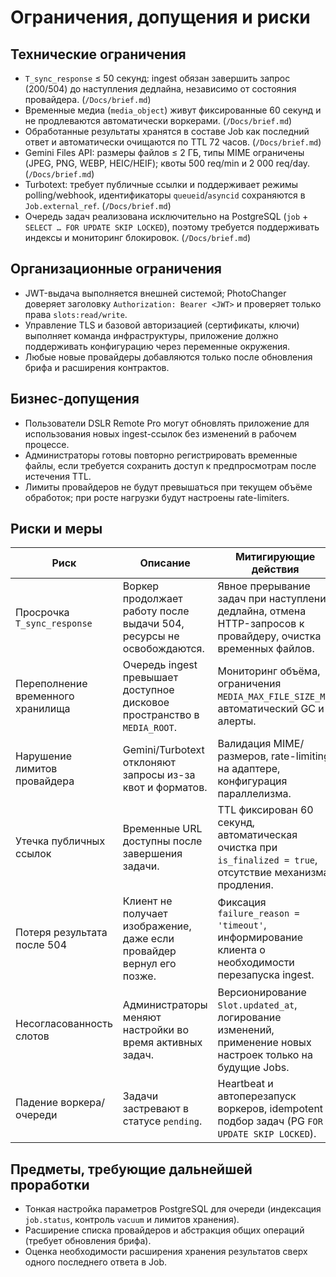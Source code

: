 # Ограничения, допущения и риски

## Технические ограничения
- `T_sync_response` ≤ 50 секунд: ingest обязан завершить запрос (200/504) до наступления дедлайна, независимо от состояния провайдера. (`/Docs/brief.md`)
- Временные медиа (`media_object`) живут фиксированные 60 секунд и не продлеваются автоматически воркерами. (`/Docs/brief.md`)
- Обработанные результаты хранятся в составе Job как последний ответ и автоматически очищаются по TTL 72 часов. (`/Docs/brief.md`)
- Gemini Files API: размеры файлов ≤ 2 ГБ, типы MIME ограничены (JPEG, PNG, WEBP, HEIC/HEIF); квоты 500 req/min и 2 000 req/day. (`/Docs/brief.md`)
- Turbotext: требует публичные ссылки и поддерживает режимы polling/webhook, идентификаторы `queueid`/`asyncid` сохраняются в `Job.external_ref`. (`/Docs/brief.md`)
- Очередь задач реализована исключительно на PostgreSQL (`job` + `SELECT … FOR UPDATE SKIP LOCKED`), поэтому требуется поддерживать индексы и мониторинг блокировок. (`/Docs/brief.md`)

## Организационные ограничения
- JWT-выдача выполняется внешней системой; PhotoChanger доверяет заголовку `Authorization: Bearer <JWT>` и проверяет только права `slots:read/write`.
- Управление TLS и базовой авторизацией (сертификаты, ключи) выполняет команда инфраструктуры, приложение должно поддерживать конфигурацию через переменные окружения.
- Любые новые провайдеры добавляются только после обновления брифа и расширения контрактов.

## Бизнес-допущения
- Пользователи DSLR Remote Pro могут обновлять приложение для использования новых ingest-ссылок без изменений в рабочем процессе.
- Администраторы готовы повторно регистрировать временные файлы, если требуется сохранить доступ к предпросмотрам после истечения TTL.
- Лимиты провайдеров не будут превышаться при текущем объёме обработок; при росте нагрузки будут настроены rate-limiters.

## Риски и меры
| Риск | Описание | Митигирующие действия |
| --- | --- | --- |
| Просрочка `T_sync_response` | Воркер продолжает работу после выдачи 504, ресурсы не освобождаются. | Явное прерывание задач при наступлении дедлайна, отмена HTTP-запросов к провайдеру, очистка временных файлов. |
| Переполнение временного хранилища | Очередь ingest превышает доступное дисковое пространство в `MEDIA_ROOT`. | Мониторинг объёма, ограничения `MEDIA_MAX_FILE_SIZE_MB`, автоматический GC и алерты. |
| Нарушение лимитов провайдера | Gemini/Turbotext отклоняют запросы из-за квот и форматов. | Валидация MIME/размеров, rate-limiting на адаптере, конфигурация параллелизма. |
| Утечка публичных ссылок | Временные URL доступны после завершения задачи. | TTL фиксирован 60 секунд, автоматическая очистка при `is_finalized = true`, отсутствие механизма продления. |
| Потеря результата после 504 | Клиент не получает изображение, даже если провайдер вернул его позже. | Фиксация `failure_reason = 'timeout'`, информирование клиента о необходимости перезапуска ingest. |
| Несогласованность слотов | Администраторы меняют настройки во время активных задач. | Версионирование `Slot.updated_at`, логирование изменений, применение новых настроек только на будущие Jobs. |
| Падение воркера/очереди | Задачи застревают в статусе `pending`. | Heartbeat и автоперезапуск воркеров, idempotent подбор задач (PG `FOR UPDATE SKIP LOCKED`). |

## Предметы, требующие дальнейшей проработки
- Тонкая настройка параметров PostgreSQL для очереди (индексация `job.status`, контроль `vacuum` и лимитов хранения).
- Расширение списка провайдеров и абстракция общих операций (требует обновления брифа).
- Оценка необходимости расширения хранения результатов сверх одного последнего ответа в Job.

